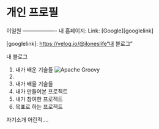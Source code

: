 개인 프로필
==========
이일원
——————-
내 홈페이지: Link: [Google][googlelink]

[googlelink]: https://velog.io/@iloneslife“내 블로그”

내 블로그

1. 내가 배운 기술들
![Apache Groovy](https://img.shields.io/badge/Apache%20Groovy-4298B8.svg?style=for-the-badge&logo=Apache+Groovy&logoColor=white)
1. 
2. 내가 배울 기술들
3. 내가 만들어본 프로젝트
4. 내가 참여한 프로젝트
5. 목표로 하는 프로젝트

자기소개
어린적….